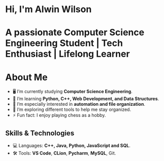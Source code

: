 # Hi, I'm Alwin Wilson
# A passionate Computer Science Engineering Student | Tech Enthusiast | Lifelong Learner
# About Me
- 🖥️ I’m currently studying **Computer Science Engineering**.
- 🌱 I’m learning **Python, C++, Web Development, and Data Structures**.
- 💼 I’m especially interested in **automation and file organization**.
- 🤔 I’m exploring different tools to help me stay organized.
- ⚡ Fun fact: I enjoy playing chess as a hobby.

## Skills & Technologies
- 💻 Languages: **C++, Java, Python, JavaScript and SQL**.
- 🛠️ Tools: **VS Code**, **CLion**, **Pycharm**, **MySQL**, Git.


<!---
AlwinW64/AlwinW64 is a ✨ special ✨ repository because its `README.md` (this file) appears on your GitHub profile.
You can click the Preview link to take a look at your changes.
--->
